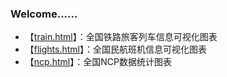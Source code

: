 ### Welcome......

* 【[train.html][1]】：全国铁路旅客列车信息可视化图表
* 【[flights.html][2]】：全国民航班机信息可视化图表
* 【[ncp.html][3]】：全国NCP数据统计图表

[1]:https://pooobaby.github.io/train.html
[2]:https://pooobaby.github.io/flights.html
[3]:https://pooobaby.github.io/ncp.html